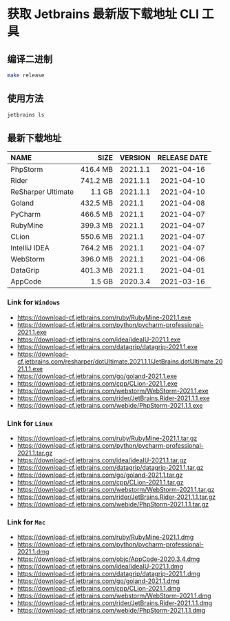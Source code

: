 # 获取 Jetbrains 最新版下载地址 CLI 工具

## 编译二进制

```bash
make release
```

## 使用方法

```bash
jetbrains ls
```

## 最新下载地址

| NAME               |     SIZE | VERSION  | RELEASE DATE |
| :----------------- | -------: | :------- | :----------: |
| PhpStorm           | 416.4 MB | 2021.1.1 |  2021-04-16  |
| Rider              | 741.2 MB | 2021.1.1 |  2021-04-10  |
| ReSharper Ultimate |   1.1 GB | 2021.1.1 |  2021-04-10  |
| Goland             | 432.5 MB | 2021.1   |  2021-04-08  |
| PyCharm            | 466.5 MB | 2021.1   |  2021-04-07  |
| RubyMine           | 399.3 MB | 2021.1   |  2021-04-07  |
| CLion              | 550.6 MB | 2021.1   |  2021-04-07  |
| IntelliJ IDEA      | 764.2 MB | 2021.1   |  2021-04-07  |
| WebStorm           | 396.0 MB | 2021.1   |  2021-04-06  |
| DataGrip           | 401.3 MB | 2021.1   |  2021-04-01  |
| AppCode            |   1.5 GB | 2020.3.4 |  2021-03-16  |

### Link for `Windows`

- <https://download-cf.jetbrains.com/ruby/RubyMine-2021.1.exe>
- <https://download-cf.jetbrains.com/python/pycharm-professional-2021.1.exe>
- <https://download-cf.jetbrains.com/idea/ideaIU-2021.1.exe>
- <https://download-cf.jetbrains.com/datagrip/datagrip-2021.1.exe>
- <https://download-cf.jetbrains.com/resharper/dotUltimate.2021.1.1/JetBrains.dotUltimate.2021.1.1.exe>
- <https://download-cf.jetbrains.com/go/goland-2021.1.exe>
- <https://download-cf.jetbrains.com/cpp/CLion-2021.1.exe>
- <https://download-cf.jetbrains.com/webstorm/WebStorm-2021.1.exe>
- <https://download-cf.jetbrains.com/rider/JetBrains.Rider-2021.1.1.exe>
- <https://download-cf.jetbrains.com/webide/PhpStorm-2021.1.1.exe>

### Link for `Linux`

- <https://download-cf.jetbrains.com/ruby/RubyMine-2021.1.tar.gz>
- <https://download-cf.jetbrains.com/python/pycharm-professional-2021.1.tar.gz>
- <https://download-cf.jetbrains.com/idea/ideaIU-2021.1.tar.gz>
- <https://download-cf.jetbrains.com/datagrip/datagrip-2021.1.tar.gz>
- <https://download-cf.jetbrains.com/go/goland-2021.1.tar.gz>
- <https://download-cf.jetbrains.com/cpp/CLion-2021.1.tar.gz>
- <https://download-cf.jetbrains.com/webstorm/WebStorm-2021.1.tar.gz>
- <https://download-cf.jetbrains.com/rider/JetBrains.Rider-2021.1.1.tar.gz>
- <https://download-cf.jetbrains.com/webide/PhpStorm-2021.1.1.tar.gz>

### Link for `Mac`

- <https://download-cf.jetbrains.com/ruby/RubyMine-2021.1.dmg>
- <https://download-cf.jetbrains.com/python/pycharm-professional-2021.1.dmg>
- <https://download-cf.jetbrains.com/objc/AppCode-2020.3.4.dmg>
- <https://download-cf.jetbrains.com/idea/ideaIU-2021.1.dmg>
- <https://download-cf.jetbrains.com/datagrip/datagrip-2021.1.dmg>
- <https://download-cf.jetbrains.com/go/goland-2021.1.dmg>
- <https://download-cf.jetbrains.com/cpp/CLion-2021.1.dmg>
- <https://download-cf.jetbrains.com/webstorm/WebStorm-2021.1.dmg>
- <https://download-cf.jetbrains.com/rider/JetBrains.Rider-2021.1.1.dmg>
- <https://download-cf.jetbrains.com/webide/PhpStorm-2021.1.1.dmg>
